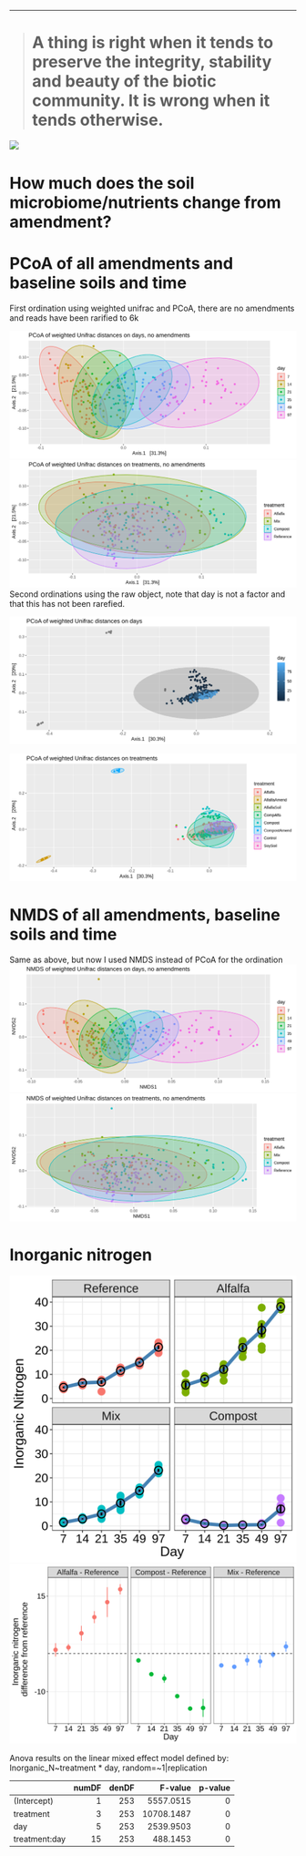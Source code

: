 ------------------------------------------------------------------------

> A thing is right when it tends to preserve the integrity, stability and beauty of the biotic community. It is wrong when it tends otherwise.
> ============================================================================================================================================

![](./images/giphy.gif)

How much does the soil microbiome/nutrients change from amendment?
==================================================================

PCoA of all amendments and baseline soils and time
==================================================

First ordination using weighted unifrac and PCoA, there are no
amendments and reads have been rarified to 6k

![](./Figures/day.PCoA.wunifrac.png)
![](./Figures/trt.PCoA.wunifrac.png) Second ordinations using the raw
object, note that day is not a factor and that this has not been
rarefied.

![](./Figures/raw.day.PCoA.wunifrac.png)

![](./Figures/raw.trt.PCoA.wunifrac.png)

NMDS of all amendments, baseline soils and time
===============================================

Same as above, but now I used NMDS instead of PCoA for the ordination  
![](./Figures/day.NMDS.wunifrac.png)
![](./Figures/trt.NMDS.wunifrac.png)

Inorganic nitrogen
==================

![](./Figures/inorganic_N_plot.png)
![](./Figures/inorganic_N_plot_diff.png)

Anova results on the linear mixed effect model defined by:
Inorganic\_N~treatment \* day, random=~1|replication

<table>
<thead>
<tr class="header">
<th align="left"></th>
<th align="right">numDF</th>
<th align="right">denDF</th>
<th align="right">F-value</th>
<th align="right">p-value</th>
</tr>
</thead>
<tbody>
<tr class="odd">
<td align="left">(Intercept)</td>
<td align="right">1</td>
<td align="right">253</td>
<td align="right">5557.0515</td>
<td align="right">0</td>
</tr>
<tr class="even">
<td align="left">treatment</td>
<td align="right">3</td>
<td align="right">253</td>
<td align="right">10708.1487</td>
<td align="right">0</td>
</tr>
<tr class="odd">
<td align="left">day</td>
<td align="right">5</td>
<td align="right">253</td>
<td align="right">2539.9503</td>
<td align="right">0</td>
</tr>
<tr class="even">
<td align="left">treatment:day</td>
<td align="right">15</td>
<td align="right">253</td>
<td align="right">488.1453</td>
<td align="right">0</td>
</tr>
</tbody>
</table>

